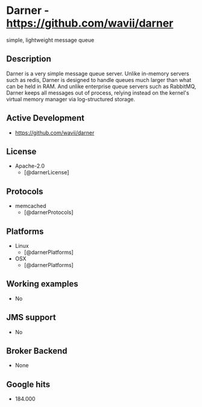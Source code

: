 # Darner - https://github.com/wavii/darner
simple, lightweight message queue


## Description
Darner is a very simple message queue server. Unlike in-memory servers such as redis, Darner is designed to handle queues much larger than what can be held in RAM. And unlike enterprise queue servers such as RabbitMQ, Darner keeps all messages out of process, relying instead on the kernel's virtual memory manager via log-structured storage.


## Active Development
- https://github.com/wavii/darner


## License
- Apache-2.0
    - [@darnerLicense]


## Protocols
- memcached  
    - [@darnerProtocols]


## Platforms
- Linux
    - [@darnerPlatforms]
- OSX
    - [@darnerPlatforms]


## Working examples
- No


## JMS support
- No


## Broker Backend
- None


## Google hits
- 184.000
